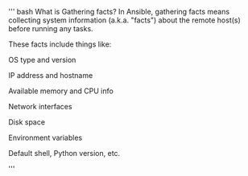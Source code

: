 '''
bash
What is Gathering facts?
In Ansible, gathering facts means collecting system information (a.k.a. "facts") about the remote host(s) before running any tasks.

These facts include things like:

OS type and version

IP address and hostname

Available memory and CPU info

Network interfaces

Disk space

Environment variables

Default shell, Python version, etc.


'''

